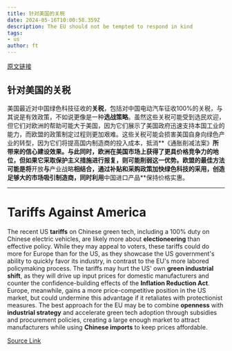 ```yaml
---
title: 针对美国的关税
date: 2024-05-16T10:00:58.359Z
description: The EU should not be tempted to respond in kind
tags: 
- us
author: ft
---
```


[原文链接](https://ft.com/content/65ad5d93-51e2-4ef8-93bc-0ddcc15a2ad9)

## 针对美国的关税

美国最近对中国绿色科技征收的**关税**，包括对中国电动汽车征收100%的关税，与其说是有效政策，不如说更像是一种**选战策略**。虽然这些关税可能受到选民欢迎，但它们对欧洲的帮助可能大于美国，因为它们展示了美国政府迅速支持本国工业的能力，而欧盟的政策制定过程则更加艰难。这些关税可能会损害美国自身向绿色产业的转型，因为它们将提高国内制造商的投入成本，抵消**《通胀削减法案》**所带来的信心建设效果。与此同时，欧洲在美国市场上获得了更具价格竞争力的地位，但如果它采取保护主义措施进行报复，则可能削弱这一优势。欧盟的最佳方法可能是将**开放**与**产业战略**相结合，通过补贴和采购政策加快绿色科技的采用，创造足够大的市场吸引制造商，同时利用**中国进口产品**保持价格实惠。

---

# Tariffs Against America

The recent US **tariffs** on Chinese green tech, including a 100% duty on Chinese electric vehicles, are likely more about **electioneering** than effective policy. While they may appeal to voters, these tariffs could do more for Europe than for the US, as they showcase the US government's ability to quickly favor its industry, in contrast to the EU's more labored policymaking process. The tariffs may hurt the US' own **green industrial shift**, as they will drive up input prices for domestic manufacturers and counter the confidence-building effects of the **Inflation Reduction Act**. Europe, meanwhile, gains a more price-competitive position in the US market, but could undermine this advantage if it retaliates with protectionist measures. The best approach for the EU may be to combine **openness** with **industrial strategy** and accelerate green tech adoption through subsidies and procurement policies, creating a large enough market to attract manufacturers while using **Chinese imports** to keep prices affordable.

[Source Link](https://ft.com/content/65ad5d93-51e2-4ef8-93bc-0ddcc15a2ad9)

